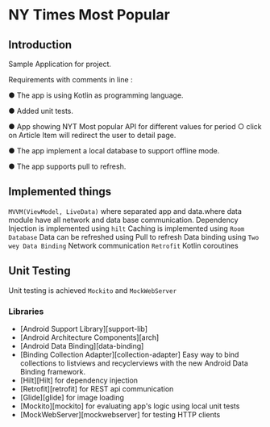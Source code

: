 NY Times Most Popular
=====================================

Introduction
-------------------------------------
Sample Application for project.

Requirements with comments in line :

● The app is using Kotlin as programming language.

● Added unit tests.

● App showing NYT Most popular API for different values for period
    ○ click on Article Item will redirect the user to detail page.
    
   ● The app implement a local database to support offline mode.
   
   ● The app supports pull to refresh.

## Implemented things
`MVVM(ViewModel, LiveData)` where separated app and data.where data module have all network and data base communication.
Dependency Injection is implemented using `hilt`
Caching is implemented using `Room Database`
Data can be refreshed using Pull to refresh
Data binding using `Two wey Data Binding`
Network communication `Retrofit`
Kotlin coroutines

## Unit Testing

 Unit testing is achieved  `Mockito` and `MockWebServer`

### Libraries
* [Android Support Library][support-lib]
* [Android Architecture Components][arch]
* [Android Data Binding][data-binding]
* [Binding Collection Adapter][collection-adapter] Easy way to bind collections to listviews and recyclerviews with the new Android Data Binding framework.
* [Hilt][Hilt] for dependency injection
* [Retrofit][retrofit] for REST api communication
* [Glide][glide] for image loading
* [Mockito][mockito] for evaluating app's logic using local unit tests
* [MockWebServer][mockwebserver] for testing HTTP clients





